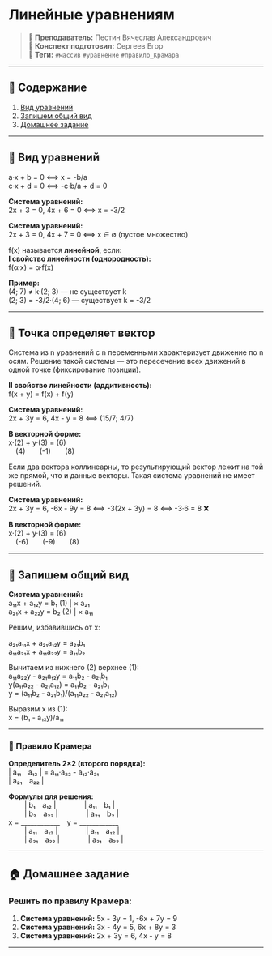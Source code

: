 # Линейные уравнениям

> **🐙 Преподаватель:** Пестин Вячеслав Александрович  
> **🦁 Конспект подготовил:** Сергеев Егор  
> **🌴 Теги:** `#массив` `#уравнение` `#правило_Крамара`

---
## 📑 Содержание
1. [Вид уравнений](#-вид-уравнений)
2. [Запишем общий вид](#-запишем-общий-вид)
3. [Домашнее задание](#-домашнее-задание)

---

## 📌 Вид уравнений

a·x + b = 0 ⟺ x = -b/a  
c·x + d = 0 ⟺ -c·b/a + d = 0

**Система уравнений:**  
2x + 3 = 0, 4x + 6 = 0 ⟺ x = -3/2

**Система уравнений:**  
2x + 3 = 0, 4x + 7 = 0 ⟺ x ∈ ∅ (пустое множество)

f(x) называется **линейной**, если:  
**I свойство линейности (однородность):**  
f(α·x) = α·f(x)

**Пример:**  
(4; 7) ≠ k·(2; 3) — не существует k  
(2; 3) = -3/2·(4; 6) — существует k = -3/2

---

## 📍 Точка определяет вектор

Система из n уравнений с n переменными характеризует движение по n осям. Решение такой системы — это пересечение всех движений в одной точке (фиксирование позиции).

**II свойство линейности (аддитивность):**  
f(x + y) = f(x) + f(y)

**Система уравнений:**  
2x + 3y = 6, 4x - y = 8 ⟺ (15/7; 4/7)

**В векторной форме:**  
x·(2) + y·(3) = (6)  
 (4)  (-1)  (8)

Если два вектора коллинеарны, то результирующий вектор лежит на той же прямой, что и данные векторы. Такая система уравнений не имеет решений.

**Система уравнений:**  
2x + 3y = 6, -6x - 9y = 8 ⟺ -3(2x + 3y) = 8 ⟺ -3·6 = 8 ❌

**В векторной форме:**  
x·(2) + y·(3) = (6)  
 (-6)  (-9)  (8)

---

## 📝 Запишем общий вид

**Система уравнений:**  
a₁₁x + a₁₂y = b₁ (1) | × a₂₁  
a₂₁x + a₂₂y = b₂ (2) | × a₁₁

Решим, избавившись от x:

a₂₁a₁₁x + a₂₁a₁₂y = a₂₁b₁  
a₁₁a₂₁x + a₁₁a₂₂y = a₁₁b₂

Вычитаем из нижнего (2) верхнее (1):  
a₁₁a₂₂y - a₂₁a₁₂y = a₁₁b₂ - a₂₁b₁  
y(a₁₁a₂₂ - a₂₁a₁₂) = a₁₁b₂ - a₂₁b₁  
y = (a₁₁b₂ - a₂₁b₁)/(a₁₁a₂₂ - a₂₁a₁₂)

Выразим x из (1):  
x = (b₁ - a₁₂y)/a₁₁

---

### 🧮 Правило Крамера

**Определитель 2×2 (второго порядка):**  
| a₁₁ a₁₂ | = a₁₁·a₂₂ - a₁₂·a₂₁  
| a₂₁ a₂₂ |

**Формулы для решения:**  
        | b₁ a₁₂ |    | a₁₁ b₁ |  
        | b₂ a₂₂ |    | a₂₁ b₂ |  
x = ____________ y = ____________  
        | a₁₁ a₁₂ |    | a₁₁ a₁₂ |  
        | a₂₁ a₂₂ |    | a₂₁ a₂₂ |

---

## 🏠 Домашнее задание

### Решить по правилу Крамера:
1. **Система уравнений:** 5x - 3y = 1, -6x + 7y = 9
2. **Система уравнений:** 3x - 4y = 5, 6x + 8y = 3
3. **Система уравнений:** 2x + 3y = 6, 4x - y = 8

---
